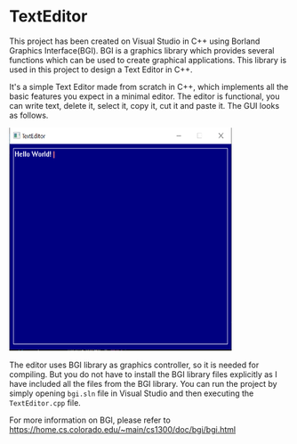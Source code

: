 # TextEditor

This project has been created on Visual Studio in C++ using Borland Graphics Interface(BGI). BGI is a graphics library which provides several functions which can be used to create graphical applications. This library is used in this project to design a Text Editor in C++.

It's a simple Text Editor made from scratch in C++, which implements all the basic features you expect in a minimal editor. The editor is functional, you can write text, delete it, select it, copy it, cut it and paste it. 
The GUI looks as follows.

<img src="image/TextEditor.png" width="400" height="400" />

The editor uses BGI library as graphics controller, so it is needed for compiling. But you do not have to install the BGI library files explicitly as I have included all the files from the BGI library. You can run the project by simply opening ``bgi.sln`` file in Visual Studio and then executing the ``TextEditor.cpp`` file. 

For more information on BGI, please refer to https://home.cs.colorado.edu/~main/cs1300/doc/bgi/bgi.html

